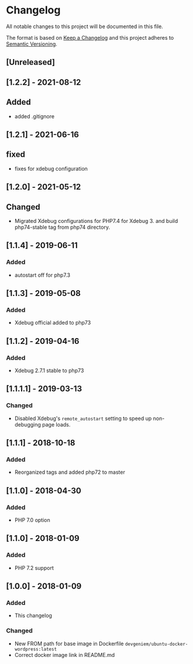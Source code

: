 # Changelog
All notable changes to this project will be documented in this file.

The format is based on [Keep a Changelog](http://keepachangelog.com/en/1.0.0/)
and this project adheres to [Semantic Versioning](http://semver.org/spec/v2.0.0.html).

## [Unreleased]

## [1.2.2] - 2021-08-12
## Added
- added .gitignore

## [1.2.1] - 2021-06-16
## fixed
- fixes for xdebug configuration

## [1.2.0] - 2021-05-12
## Changed
- Migrated Xdebug configurations for PHP7.4 for Xdebug 3. and build php74-stable tag from php74 directory.

## [1.1.4] - 2019-06-11
### Added
- autostart off for php7.3

## [1.1.3] - 2019-05-08
### Added
- Xdebug official added to php73

## [1.1.2] - 2019-04-16
### Added
- Xdebug 2.7.1 stable to php73

## [1.1.1.1] - 2019-03-13
### Changed
- Disabled Xdebug's `remote_autostart` setting to speed up non-debugging page loads.

## [1.1.1] - 2018-10-18
### Added
- Reorganized tags and added php72 to master

## [1.1.0] - 2018-04-30
### Added
- PHP 7.0 option

## [1.1.0] - 2018-01-09
### Added
- PHP 7.2 support

## [1.0.0] - 2018-01-09
### Added
- This changelog

### Changed
- New FROM path for base image in Dockerfile `devgeniem/ubuntu-docker-wordpress:latest`
- Correct docker image link in README.md
